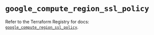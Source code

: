 # `google_compute_region_ssl_policy`

Refer to the Terraform Registry for docs: [`google_compute_region_ssl_policy`](https://registry.terraform.io/providers/hashicorp/google/6.49.0/docs/resources/compute_region_ssl_policy).
